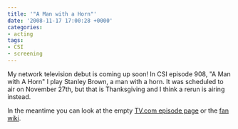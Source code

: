 ```yaml
---
title: '"A Man with a Horn"'
date: '2008-11-17 17:00:28 +0000'
categories:
- acting
tags:
- CSI
- screening
---
```

My network television debut is coming up soon! In CSI episode 908, "A Man with A
Horn" I play Stanley Brown, a man with a horn. It was scheduled to air on
November 27th, but that is Thanksgiving and I think a rerun is airing instead.

In the meantime you can look at the empty [TV.com episode
page](http://www.tv.com/csi/young-man-with-a-horn/episode/1216124/summary.html?tag=episode_tabs;overview)
or the [fan wiki](http://csi.wetpaint.com/page/908+%7C+Young+Man+with+a+Horn).
